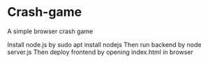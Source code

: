 # Crash-game
A simple browser crash game 

Install node.js by sudo apt install nodejs
Then run backend by node server.js
Then deploy frontend by opening index.html in browser
